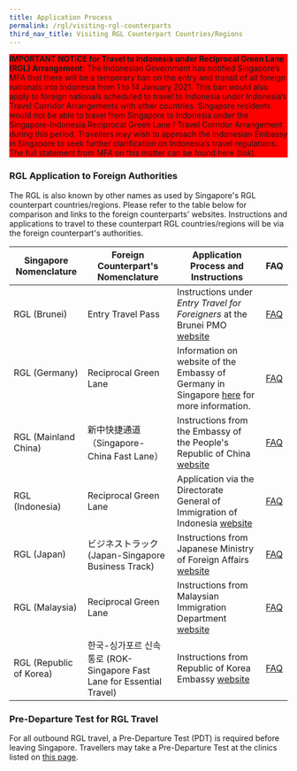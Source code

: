 ```yaml
---
title: Application Process
permalink: /rgl/visiting-rgl-counterparts
third_nav_title: Visiting RGL Counterpart Countries/Regions
---
```


<div style="background-color:red;">
<b>IMPORTANT NOTICE for Travel to Indonesia under Reciprocal Green Lane (RGL) Arrangement:</b> The Indonesian Government has notified Singapore’s MFA that there will be a temporary ban on the entry and transit of all foreign nationals into Indonesia from 1 to 14 January 2021. This ban would also apply to foreign nationals scheduled to travel to Indonesia under Indonesia’s Travel Corridor Arrangements with other countries. Singapore residents would not be able to travel from Singapore to Indonesia under the Singapore-Indonesia Reciprocal Green Lane / Travel Corridor Arrangement during this period. Travellers may wish to approach the Indonesian Embassy in Singapore to seek further clarification on Indonesia’s travel regulations. The full statement from MFA on this matter can be found here (link).
</div>

### RGL Application to Foreign Authorities

The RGL is also known by other names as used by Singapore's RGL counterpart countries/regions. Please refer to the table below for comparison and links to the foreign counterparts' websites. Instructions and applications to travel to these counterpart RGL countries/regions will be via the foreign counterpart's authorities.

| Singapore Nomenclature |  Foreign Counterpart's Nomenclature  | Application Process and Instructions |FAQ|
|------------------------|----------------------------|-------------------------------|-------------------|
|RGL (Brunei)  |  Entry Travel Pass  | Instructions under *Entry Travel for Foreigners* at the Brunei PMO <a href="http://www.pmo.gov.bn/travelportal/Home.aspx" target="_blank">website</a> |[FAQ](/rgl/outbound/faq#faq-outbound-brunei)|
|RGL (Germany)   | Reciprocal Green Lane |Information on website of the Embassy of Germany in Singapore [here](https://singapur.diplo.de/sg-en/service/05-VisaEinreise) for more information.|[FAQ](/rgl/outbound/faq#faq-outbound-germany)|
|RGL (Mainland China)   | 新中快捷通道（Singapore-China Fast Lane）   |Instructions from the Embassy of the People's Republic of China <a href="http://www.chinaembassy.org.sg/eng/lsfw/fhqz/t1788677.htm" target="_blank">website</a>|[FAQ](/rgl/outbound/faq#faq-outbound-china)|
|RGL (Indonesia) |   Reciprocal Green Lane  |  Application via the Directorate General of Immigration of Indonesia <a href="https://visa-online.imigrasi.go.id/" target="_blank">website</a> |[FAQ](/rgl/outbound/faq#faq-outbound-indonesia)|
|RGL (Japan) |    ビジネストラック (Japan-Singapore Business Track)  |  Instructions from Japanese Ministry of Foreign Affairs <a href="https://www.mofa.go.jp/a_o/na/page22e_000928.html" target="_blank">website</a> |[FAQ](/rgl/outbound/faq#faq-outbound-japan)|
|RGL (Malaysia)   |   Reciprocal Green Lane   |   Instructions from Malaysian Immigration Department <a href="https://www.imi.gov.my/portal2017/index.php/ms/sumber-dan-arkib/pengumuman/1833-malaysia-singapore-border-crossing-arrangement.html" target="_blank">website</a> | [FAQ](/rgl/outbound/faq#faq-outbound-malaysia)|
|RGL (Republic of Korea)  | 한국-싱가포르 신속통로 (ROK-Singapore Fast Lane for Essential Travel) |  Instructions from Republic of Korea Embassy <a href="http://overseas.mofa.go.kr/sg-en/brd/m_2435/view.do?seq=761275" target="_blank">website</a>   |[FAQ](/rgl/outbound/faq#faq-outbound-rok)|

### Pre-Departure Test for RGL Travel

For all outbound RGL travel, a Pre-Departure Test (PDT) is required before leaving Singapore. Travellers may take a Pre-Departure Test at the clinics listed on [this page](/pre-departure-test).
